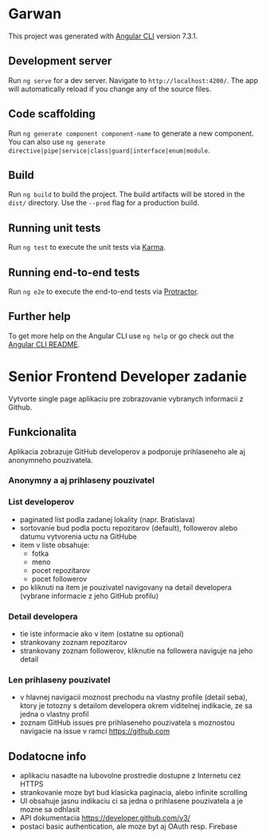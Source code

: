 # Garwan

This project was generated with [Angular CLI](https://github.com/angular/angular-cli) version 7.3.1.

## Development server

Run `ng serve` for a dev server. Navigate to `http://localhost:4200/`. The app will automatically reload if you change any of the source files.

## Code scaffolding

Run `ng generate component component-name` to generate a new component. You can also use `ng generate directive|pipe|service|class|guard|interface|enum|module`.

## Build

Run `ng build` to build the project. The build artifacts will be stored in the `dist/` directory. Use the `--prod` flag for a production build.

## Running unit tests

Run `ng test` to execute the unit tests via [Karma](https://karma-runner.github.io).

## Running end-to-end tests

Run `ng e2e` to execute the end-to-end tests via [Protractor](http://www.protractortest.org/).

## Further help

To get more help on the Angular CLI use `ng help` or go check out the [Angular CLI README](https://github.com/angular/angular-cli/blob/master/README.md).

# Senior Frontend Developer zadanie

Vytvorte single page aplikaciu pre zobrazovanie vybranych informacii z Github.

## Funkcionalita

Aplikacia zobrazuje GitHub developerov a podporuje prihlaseneho ale aj anonymneho pouzivatela.

### Anonymny a aj prihlaseny pouzivatel

### List developerov

- paginated list podla zadanej lokality (napr. Bratislava)
- sortovanie bud podla poctu repozitarov (default), followerov alebo datumu vytvorenia uctu na GitHube
- item v liste obsahuje:
  - fotka
  - meno
  - pocet repozitarov
  - pocet followerov
- po kliknuti na item je pouzivatel navigovany na detail developera (vybrane informacie z jeho GitHub profilu)

### Detail developera

- tie iste informacie ako v item (ostatne su optional)
- strankovany zoznam repozitarov
- strankovany zoznam followerov, kliknutie na followera naviguje na jeho detail

### Len prihlaseny pouzivatel

- v hlavnej navigacii moznost prechodu na vlastny profile (detail seba), ktory je totozny s detailom developera okrem viditelnej indikacie, ze sa jedna o vlastny profil
- zoznam GitHub issues pre prihlaseneho pouzivatela s moznostou navigacie na issue v ramci https://github.com

## Dodatocne info

- aplikaciu nasadte na lubovolne prostredie dostupne z Internetu cez HTTPS
- strankovanie moze byt bud klasicka paginacia, alebo infinite scrolling
- UI obsahuje jasnu indikaciu ci sa jedna o prihlasene pouzivatela a je mozne sa odhlasit
- API dokumentacia https://developer.github.com/v3/
- postaci basic authentication, ale moze byt aj OAuth resp. Firebase
